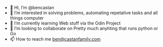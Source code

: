 - 👋 Hi, I’m @bencastan
- 👀 I’m interested in solving problems, automating repetative tasks and all things computer
- 🌱 I’m currently learning Web stuff via the Odin Project
- 💞️ I’m looking to collaborate on Pretty much anyhting that runs python or Go
- 📫 How to reach me ben@castanfamily.com

<!---
bencastan/bencastan is a ✨ special ✨ repository because its `README.md` (this file) appears on your GitHub profile.
You can click the Preview link to take a look at your changes.
--->
